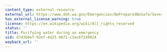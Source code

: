 ```yaml
---
content_type: external-resource
external_url: https://www.doh.wa.gov/Emergencies/BePreparedBeSafe/SevereWeatherandNaturalDisasters/WaterPurification
has_external_license_warning: true
license: https://en.wikipedia.org/wiki/All_rights_reserved
status: ''
title: Purifying water during an emergency
uid: d743b0ef-92ef-4d25-9871-c3ac6f249024
wayback_url: ''
---
```

